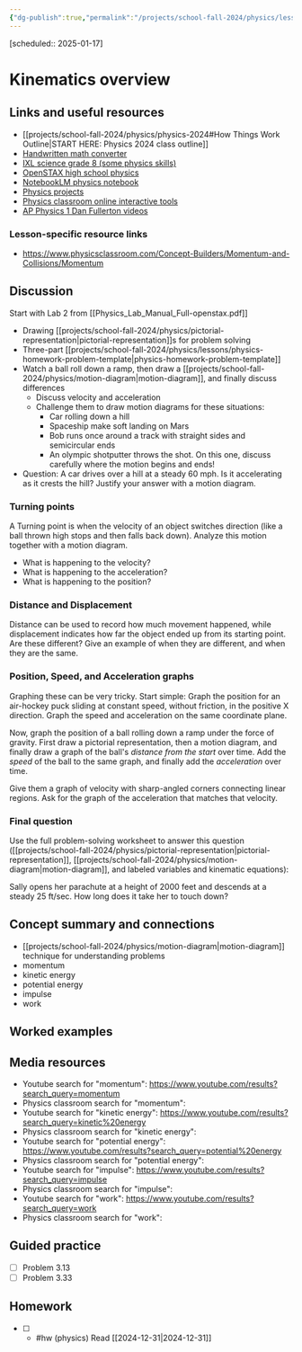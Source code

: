 ```yaml
---
{"dg-publish":true,"permalink":"/projects/school-fall-2024/physics/lessons/kinematic-overview/"}
---
```



[scheduled:: 2025-01-17]

#  Kinematics overview

## Links and useful resources 

- [[projects/school-fall-2024/physics/physics-2024#How Things Work Outline\|START HERE: Physics 2024 class outline]]
- [Handwritten math converter](https://webdemo.myscript.com/views/math/index.html#)
- [IXL science grade 8 (some physics skills)](https://www.ixl.com/science/grade-8)
- [OpenSTAX high school physics](https://openstax.org/books/physics/pages/1-introduction)
- [NotebookLM physics notebook](https://notebooklm.google.com/notebook/94fe29f5-cebb-4621-9e03-d20110b7a978)
- [Physics projects](https://www.sciencebuddies.org/science-fair-projects/science-projects/physics/high-school)
- [Physics classroom online interactive tools](https://www.physicsclassroom.com)
- [AP Physics 1 Dan Fullerton videos](https://www.youtube.com/playlist?list=PLd2HWlWc-MsysWuL9ksneEM8cl5bk3bHH)

### Lesson-specific resource links

- https://www.physicsclassroom.com/Concept-Builders/Momentum-and-Collisions/Momentum 
## Discussion

Start with Lab 2 from [[Physics_Lab_Manual_Full-openstax.pdf]]

- Drawing [[projects/school-fall-2024/physics/pictorial-representation\|pictorial-representation]]s for problem solving
- Three-part [[projects/school-fall-2024/physics/lessons/physics-homework-problem-template\|physics-homework-problem-template]]
- Watch a ball roll down a ramp, then draw a [[projects/school-fall-2024/physics/motion-diagram\|motion-diagram]], and finally discuss differences
    - Discuss velocity and acceleration
    - Challenge them to draw motion diagrams for these situations:
        - Car rolling down a hill
        - Spaceship make soft landing on Mars
        - Bob runs once around a track with straight sides and semicircular ends
        - An olympic shotputter throws the shot. On this one, discuss carefully where the motion begins and ends!
- Question: A car drives over a hill at a steady 60 mph. Is it accelerating as it crests the hill? Justify your answer with a motion diagram.

### Turning points

A Turning point is when the velocity of an object switches direction (like a ball thrown high stops and then falls back down). Analyze this motion together with a motion diagram.
- What is happening to the velocity?
- What is happening to the acceleration?
- What is happening to the position?

### Distance and Displacement

Distance can be used to record how much movement happened, while displacement indicates how far the object ended up from its starting point. Are these different? Give an example of when they are different, and when they are the same.

### Position, Speed, and Acceleration graphs

Graphing these can be very tricky. Start simple: Graph the position for an air-hockey puck sliding at constant speed, without friction, in the positive X direction. Graph the speed and acceleration on the same coordinate plane.

Now, graph the position of a ball rolling down a ramp under the force of gravity. First draw a pictorial representation, then a motion diagram, and finally draw a graph of the ball's *distance from the start* over time. Add the *speed* of the ball to the same graph, and finally add the *acceleration* over time.

Give them a graph of velocity with sharp-angled corners connecting linear regions. Ask for the graph of the acceleration that matches that velocity.

### Final question

Use the full problem-solving worksheet to answer this question ([[projects/school-fall-2024/physics/pictorial-representation\|pictorial-representation]], [[projects/school-fall-2024/physics/motion-diagram\|motion-diagram]], and labeled variables and kinematic equations):

Sally opens her parachute at a height of 2000 feet and descends at a steady 25 ft/sec. How long does it take her to touch down? 


## Concept summary and connections


- [[projects/school-fall-2024/physics/motion-diagram\|motion-diagram]] technique for understanding problems
- momentum 
- kinetic energy 
- potential energy 
- impulse 
- work 

## Worked examples



## Media resources

- Youtube search for "momentum": https://www.youtube.com/results?search_query=momentum 
- Physics classroom search for "momentum": 
- Youtube search for "kinetic energy": https://www.youtube.com/results?search_query=kinetic%20energy 
- Physics classroom search for "kinetic energy": 
- Youtube search for "potential energy": https://www.youtube.com/results?search_query=potential%20energy 
- Physics classroom search for "potential energy": 
- Youtube search for "impulse": https://www.youtube.com/results?search_query=impulse 
- Physics classroom search for "impulse": 
- Youtube search for "work": https://www.youtube.com/results?search_query=work 
- Physics classroom search for "work": 

## Guided practice


- [ ] Problem 3.13  
- [ ] Problem 3.33  

## Homework


- [ ] - #hw (physics) Read [[2024-12-31\|2024-12-31]] 
